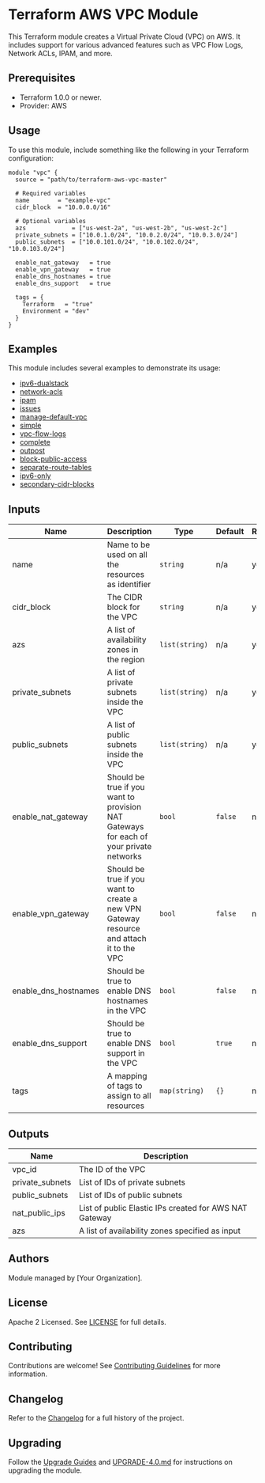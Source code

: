 # Terraform AWS VPC Module

This Terraform module creates a Virtual Private Cloud (VPC) on AWS. It includes support for various advanced features such as VPC Flow Logs, Network ACLs, IPAM, and more.

## Prerequisites

- Terraform 1.0.0 or newer.
- Provider: AWS

## Usage

To use this module, include something like the following in your Terraform configuration:

```hcl
module "vpc" {
  source = "path/to/terraform-aws-vpc-master"

  # Required variables
  name        = "example-vpc"
  cidr_block  = "10.0.0.0/16"

  # Optional variables
  azs             = ["us-west-2a", "us-west-2b", "us-west-2c"]
  private_subnets = ["10.0.1.0/24", "10.0.2.0/24", "10.0.3.0/24"]
  public_subnets  = ["10.0.101.0/24", "10.0.102.0/24", "10.0.103.0/24"]

  enable_nat_gateway   = true
  enable_vpn_gateway   = true
  enable_dns_hostnames = true
  enable_dns_support   = true

  tags = {
    Terraform   = "true"
    Environment = "dev"
  }
}
```

## Examples

This module includes several examples to demonstrate its usage:

- [ipv6-dualstack](examples/ipv6-dualstack/README.md)
- [network-acls](examples/network-acls/README.md)
- [ipam](examples/ipam/README.md)
- [issues](examples/issues/README.md)
- [manage-default-vpc](examples/manage-default-vpc/README.md)
- [simple](examples/simple/README.md)
- [vpc-flow-logs](examples/vpc-flow-logs/README.md)
- [complete](examples/complete/README.md)
- [outpost](examples/outpost/README.md)
- [block-public-access](examples/block-public-access/README.md)
- [separate-route-tables](examples/separate-route-tables/README.md)
- [ipv6-only](examples/ipv6-only/README.md)
- [secondary-cidr-blocks](examples/secondary-cidr-blocks/README.md)

## Inputs

| Name                     | Description                                                                 | Type          | Default       | Required |
|--------------------------|-----------------------------------------------------------------------------|---------------|---------------|----------|
| name                     | Name to be used on all the resources as identifier                         | `string`      | n/a           | yes      |
| cidr_block               | The CIDR block for the VPC                                                 | `string`      | n/a           | yes      |
| azs                      | A list of availability zones in the region                                  | `list(string)`| n/a           | yes      |
| private_subnets          | A list of private subnets inside the VPC                                    | `list(string)`| n/a           | yes      |
| public_subnets           | A list of public subnets inside the VPC                                     | `list(string)`| n/a           | yes      |
| enable_nat_gateway       | Should be true if you want to provision NAT Gateways for each of your private networks | `bool`        | `false`       | no       |
| enable_vpn_gateway       | Should be true if you want to create a new VPN Gateway resource and attach it to the VPC | `bool`        | `false`       | no       |
| enable_dns_hostnames     | Should be true to enable DNS hostnames in the VPC                          | `bool`        | `false`       | no       |
| enable_dns_support       | Should be true to enable DNS support in the VPC                             | `bool`        | `true`        | no       |
| tags                     | A mapping of tags to assign to all resources                                | `map(string)` | `{}`          | no       |

## Outputs

| Name                     | Description                                                                 |
|--------------------------|-----------------------------------------------------------------------------|
| vpc_id                   | The ID of the VPC                                                           |
| private_subnets          | List of IDs of private subnets                                             |
| public_subnets           | List of IDs of public subnets                                               |
| nat_public_ips           | List of public Elastic IPs created for AWS NAT Gateway                     |
| azs                      | A list of availability zones specified as input                             |

## Authors

Module managed by [Your Organization].

## License

Apache 2 Licensed. See [LICENSE](LICENSE) for full details.

## Contributing

Contributions are welcome! See [Contributing Guidelines](.github/contributing.md) for more information.

## Changelog

Refer to the [Changelog](CHANGELOG.md) for a full history of the project.

## Upgrading

Follow the [Upgrade Guides](UPGRADE-3.0.md) and [UPGRADE-4.0.md](UPGRADE-4.0.md) for instructions on upgrading the module.

